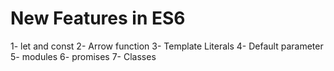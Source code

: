 # New Features in ES6 

1- let and const
2- Arrow function
3- Template Literals
4- Default parameter
5- modules
6- promises
7- Classes